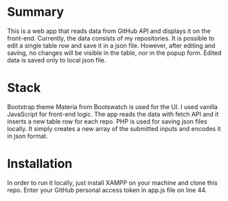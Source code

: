 # Summary

This is a web app that reads data from GitHub API and displays it on the front-end. Currently, the data consists of my repositories. 
It is possible to edit a single table row and save it in a json file. However, after editing and saving, no changes will be visible in the table, nor in the popup form.
Edited data is saved only to local json file. 

# Stack

Bootstrap theme Materia from Bootswatch is used for the UI. 
I used vanilla JavaScript for front-end logic. The app reads the data with fetch API and it inserts a new table row for each repo.
PHP is used for saving json files locally. It simply creates a new array of the submitted inputs and encodes it in json format.

# Installation

In order to run it locally, just install XAMPP on your machine and clone this repo.
Enter your GitHub personal access token in app.js file on line 44.
